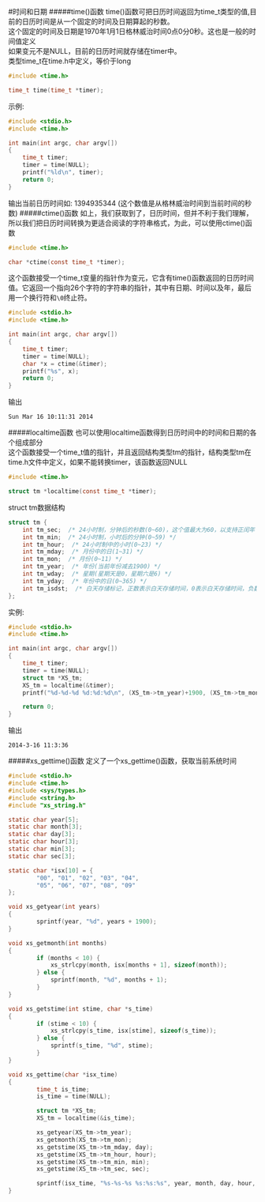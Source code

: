 #时间和日期
#####time()函数
time()函数可把日历时间返回为time_t类型的值,目前的日历时间是从一个固定的时间及日期算起的秒数。       
这个固定的时间及日期是1970年1月1日格林威治时间0点0分0秒。这也是一般的时间值定义             
如果变元不是NULL，目前的日历时间就存储在timer中。       
类型time_t在time.h中定义，等价于long     
```c
#include <time.h>

time_t time(time_t *timer);
```
示例:
```c
#include <stdio.h>
#include <time.h>

int main(int argc, char argv[])
{
	time_t timer;
	timer = time(NULL);
	printf("%ld\n", timer);
	return 0; 
}
```
输出当前日历时间如: 1394935344 (这个数值是从格林威治时间到当前时间的秒数)
#####ctime()函数
如上，我们获取到了，日历时间，但并不利于我们理解，所以我们把日历时间转换为更适合阅读的字符串格式，为此，可以使用ctime()函数          
```c
#include <time.h>

char *ctime(const time_t *timer);
```
这个函数接受一个time_t变量的指针作为变元，它含有time()函数返回的日历时间值。它返回一个指向26个字符的字符串的指针，其中有日期、时间以及年，最后用一个换行符和`\0`终止符。     
```c
#include <stdio.h>
#include <time.h>

int main(int argc, char argv[])
{
	time_t timer;
	timer = time(NULL);
	char *x = ctime(&timer);
	printf("%s", x);
	return 0; 
}
```
输出
```text
Sun Mar 16 10:11:31 2014
```
#####localtime函数
也可以使用localtime函数得到日历时间中的时间和日期的各个组成部分        
这个函数接受一个time_t值的指针，并且返回结构类型tm的指针，结构类型tm在time.h文件中定义，如果不能转换timer，该函数返回NULL                
```c
#include <time.h>

struct tm *localtime(const time_t *timer);
```
struct tm数据结构        
```c
struct tm {
	int tm_sec;  /* 24小时制，分钟后的秒数(0~60)，这个值最大为60，以支持正闰年 */
	int tm_min;  /* 24小时制，小时后的分钟(0~59) */
	int tm_hour;  /* 24小时制中的小时(0~23) */
	int tm_mday;  /* 月份中的日(1~31) */
	int tm_mon;  /* 月份(0~11) */
	int tm_year;  /* 年份(当前年份减去1900) */
	int tm_wday;  /* 星期(星期天是0，星期六是6) */
	int tm_yday;  /* 年份中的日(0~365) */
	int tm_isdst;  /* 白天存储标记，正数表示白天存储时间，0表示白天存储时间，负数表示未知 */
};
```
实例:
```c
#include <stdio.h>
#include <time.h>

int main(int argc, char argv[])
{
	time_t timer;
	timer = time(NULL);
	struct tm *XS_tm;
	XS_tm = localtime(&timer);
	printf("%d-%d-%d %d:%d:%d\n", (XS_tm->tm_year)+1900, (XS_tm->tm_mon)+1, XS_tm->tm_mday, XS_tm->tm_hour, XS_tm->tm_min, XS_tm->tm_sec);

	return 0; 
}
```
输出
```text
2014-3-16 11:3:36
```
#####xs_gettime()函数
定义了一个xs_gettime()函数，获取当前系统时间
```c
#include <stdio.h>
#include <time.h>
#include <sys/types.h>
#include <string.h>
#include "xs_string.h"

static char year[5];
static char month[3];
static char day[3];
static char hour[3];
static char min[3];
static char sec[3];

static char *isx[10] = {
		"00", "01", "02", "03", "04",
		"05", "06", "07", "08", "09"
};

void xs_getyear(int years)
{
		sprintf(year, "%d", years + 1900);
}

void xs_getmonth(int months)
{
		if (months < 10) {
			xs_strlcpy(month, isx[months + 1], sizeof(month));
		} else {
			sprintf(month, "%d", months + 1);
		}
}

void xs_getstime(int stime, char *s_time)
{
		if (stime < 10) {
			xs_strlcpy(s_time, isx[stime], sizeof(s_time));
		} else {
			sprintf(s_time, "%d", stime);
		}
}

void xs_gettime(char *isx_time)
{
		time_t is_time;
		is_time = time(NULL);

		struct tm *XS_tm;
		XS_tm = localtime(&is_time);

		xs_getyear(XS_tm->tm_year);
		xs_getmonth(XS_tm->tm_mon);
		xs_getstime(XS_tm->tm_mday, day);
		xs_getstime(XS_tm->tm_hour, hour);
		xs_getstime(XS_tm->tm_min, min);
		xs_getstime(XS_tm->tm_sec, sec);

		sprintf(isx_time, "%s-%s-%s %s:%s:%s", year, month, day, hour, min, sec);
}
```

